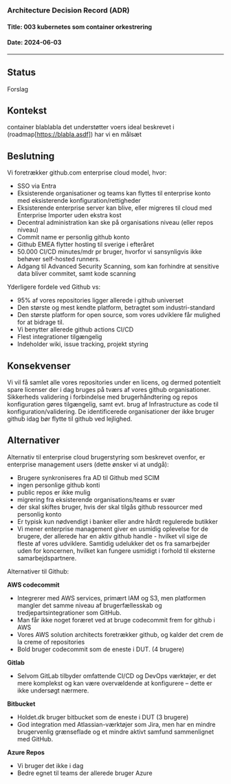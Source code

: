 ### Architecture Decision Record (ADR)

#### Title: 003 kubernetes som container orkestrering

#### Date: 2024-06-03

---

## Status

Forslag

##  Kontekst

container blablabla
det understøtter voers ideal beskrevet i  (roadmap[https://blabla.asdf]) har vi en målsæt

## Beslutning

Vi foretrækker github.com enterprise cloud model, hvor:
* 	SSO via Entra 
*	Eksisterende organisationer og teams kan flyttes til enterprise konto med eksisterende konfiguration/rettigheder
*	Eksisterende enterprise server kan blive, eller migreres til cloud med Enterprise Importer uden ekstra kost
*	Decentral administration kan ske på organisations niveau (eller repos niveau)
*	Commit name er personlig github konto
*	Github EMEA flytter hosting til sverige i efteråret
*	50.000 CI/CD minutes/mdr pr bruger, hvorfor vi sansynligvis ikke behøver self-hosted runners.
*	Adgang til Advanced Security Scanning, som kan forhindre at sensitive data bliver commitet, samt kode scanning

Yderligere fordele ved Github vs:
*	95% af vores repositories ligger allerede i github universet
*	Den største og mest kendte platform, betragtet som industri-standard
*	Den største platform for open source, som vores udviklere får mulighed for at bidrage til.
*	Vi benytter allerede github actions CI/CD
*	Flest integrationer tilgængelig
*	Indeholder wiki, issue tracking, projekt styring

## Konsekvenser

Vi vil få samlet alle vores repositories under en licens, og dermed potentielt spare licenser der i dag bruges på tværs af vores github organisationer.
Sikkerheds validering i forbindelse med brugerhåndtering og repos konfiguration gøres tilgængelig, samt evt. brug af Infrastructure as code til konfiguration/validering.
De identificerede organisationer der ikke bruger github idag bør flytte til github ved lejlighed.

## Alternativer

Alternativ til enterprise cloud brugerstyring som beskrevet ovenfor, er enterprise management users (dette ønsker vi at undgå):
*	Brugere synkroniseres fra AD til Github med SCIM
*	ingen personlige github konti
*	public repos er ikke mulig
*	migrering fra eksisterende organisations/teams er svær
*	der skal skiftes bruger, hvis der skal tilgås github ressourcer med personlig konto
*	Er typisk kun nødvendigt i banker eller andre hårdt regulerede butikker
*	Vi mener enterprise management giver en usmidig oplevelse for de brugere, der allerede har en aktiv github handle - hvilket vil sige de fleste af vores udviklere. Samtidig udelukker det os fra samarbejder uden for koncernen, hvilket kan fungere usmidigt i forhold til eksterne samarbejdspartnere. 

Alternativer til Github:

**AWS codecommit**
*	Integrerer med AWS services, primært IAM og S3, men platformen mangler det samme niveau af brugerfællesskab og tredjepartsintegrationer som GitHub.
*	Man får ikke noget foræret ved at bruge codecommit frem for github i AWS 
*	Vores AWS solution architects foretrækker github, og kalder det crem de la creme of repositories
*	Bold bruger codecommit som de eneste i DUT. (4 brugere)  

**Gitlab**
*	Selvom GitLab tilbyder omfattende CI/CD og DevOps værktøjer, er det mere komplekst og kan være overvældende at konfigurere – dette er ikke undersøgt nærmere.  

**Bitbucket**		
*	Holdet.dk bruger bitbucket som de eneste i DUT (3 brugere)
*	God integration med Atlassian-værktøjer som Jira, men har en mindre brugervenlig grænseflade og et mindre aktivt samfund sammenlignet med GitHub.  

**Azure Repos**
*	Vi bruger det ikke i dag
*	Bedre egnet til teams der allerede bruger Azure

